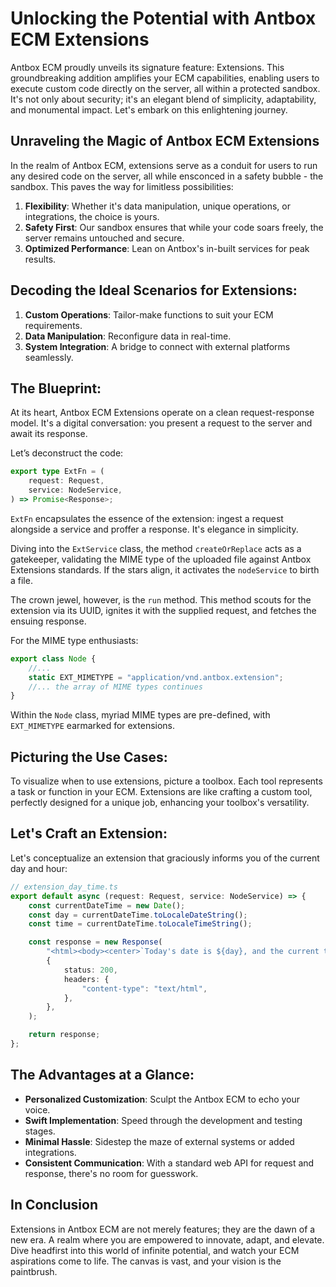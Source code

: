 # Unlocking the Potential with Antbox ECM Extensions

Antbox ECM proudly unveils its signature feature: Extensions. This groundbreaking addition amplifies
your ECM capabilities, enabling users to execute custom code directly on the server, all within a
protected sandbox. It's not only about security; it's an elegant blend of simplicity, adaptability,
and monumental impact. Let's embark on this enlightening journey.

## Unraveling the Magic of Antbox ECM Extensions

In the realm of Antbox ECM, extensions serve as a conduit for users to run any desired code on the
server, all while ensconced in a safety bubble - the sandbox. This paves the way for limitless
possibilities:

1. **Flexibility**: Whether it's data manipulation, unique operations, or integrations, the choice
   is yours.
2. **Safety First**: Our sandbox ensures that while your code soars freely, the server remains
   untouched and secure.
3. **Optimized Performance**: Lean on Antbox's in-built services for peak results.

## Decoding the Ideal Scenarios for Extensions:

1. **Custom Operations**: Tailor-make functions to suit your ECM requirements.
2. **Data Manipulation**: Reconfigure data in real-time.
3. **System Integration**: A bridge to connect with external platforms seamlessly.

## The Blueprint:

At its heart, Antbox ECM Extensions operate on a clean request-response model. It's a digital
conversation: you present a request to the server and await its response.

Let’s deconstruct the code:

```typescript
export type ExtFn = (
	request: Request,
	service: NodeService,
) => Promise<Response>;
```

`ExtFn` encapsulates the essence of the extension: ingest a request alongside a service and proffer
a response. It's elegance in simplicity.

Diving into the `ExtService` class, the method `createOrReplace` acts as a gatekeeper, validating
the MIME type of the uploaded file against Antbox Extensions standards. If the stars align, it
activates the `nodeService` to birth a file.

The crown jewel, however, is the `run` method. This method scouts for the extension via its UUID,
ignites it with the supplied request, and fetches the ensuing response.

For the MIME type enthusiasts:

```typescript
export class Node {
	//...
	static EXT_MIMETYPE = "application/vnd.antbox.extension";
	//... the array of MIME types continues
}
```

Within the `Node` class, myriad MIME types are pre-defined, with `EXT_MIMETYPE` earmarked for
extensions.

## Picturing the Use Cases:

To visualize when to use extensions, picture a toolbox. Each tool represents a task or function in
your ECM. Extensions are like crafting a custom tool, perfectly designed for a unique job, enhancing
your toolbox's versatility.

## Let's Craft an Extension:

Let's conceptualize an extension that graciously informs you of the current day and hour:

```typescript
// extension_day_time.ts
export default async (request: Request, service: NodeService) => {
	const currentDateTime = new Date();
	const day = currentDateTime.toLocaleDateString();
	const time = currentDateTime.toLocaleTimeString();

	const response = new Response(
		"<html><body><center>`Today's date is ${day}, and the current time is ${time}.`</center></body></html>",
		{
			status: 200,
			headers: {
				"content-type": "text/html",
			},
		},
	);

	return response;
};
```

## The Advantages at a Glance:

- **Personalized Customization**: Sculpt the Antbox ECM to echo your voice.
- **Swift Implementation**: Speed through the development and testing stages.
- **Minimal Hassle**: Sidestep the maze of external systems or added integrations.
- **Consistent Communication**: With a standard web API for request and response, there's no room
  for guesswork.

## In Conclusion

Extensions in Antbox ECM are not merely features; they are the dawn of a new era. A realm where you
are empowered to innovate, adapt, and elevate. Dive headfirst into this world of infinite potential,
and watch your ECM aspirations come to life. The canvas is vast, and your vision is the paintbrush.
